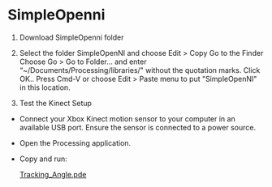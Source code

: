 # SimpleOpenni

1. Download SimpleOpenni folder

2. Select the folder SimpleOpenNI and choose Edit > Copy
   Go to the Finder
   Choose Go > Go to Folder... and enter “~/Documents/Processing/libraries/" without
   the quotation marks. Click OK..
   Press Cmd-V or choose Edit > Paste menu to put "SimpleOpenNI" in this location.

4. Test the Kinect Setup

*  Connect your Xbox Kinect motion sensor to your computer in an available USB port. Ensure the sensor is connected to a power    source.

*  Open the Processing application.

*  Copy and run:

   [Tracking_Angle.pde](https://github.com/totovr/Processing/blob/Processing-3.3.6/Kinect/Kinect_SimpleOpenni/Angle_Tracking_KV1_ProssingV3.3.6_Arduino_Demo/Traking_Angle/Traking_Angle.pde)
  
